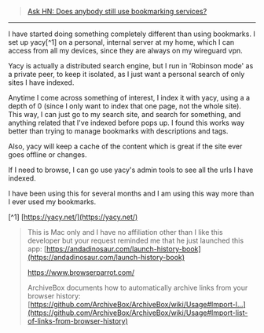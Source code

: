 
> [Ask HN: Does anybody still use bookmarking services?](https://news.ycombinator.com/item?id=31848210)

---

I have started doing something completely different than using bookmarks. I set up yacy[^1] on a personal, internal server at my home, which I can access from all my devices, since they are always on my wireguard vpn.

Yacy is actually a distributed search engine, but I run in 'Robinson mode' as a private peer, to keep it isolated, as I just want a personal search of only sites I have indexed.

Anytime I come across something of interest, I index it with yacy, using a a depth of 0 (since I only want to index that one page, not the whole site). This way, I can just go to my search site, and search for something, and anything related that I've indexed before pops up. I found this works way better than trying to manage bookmarks with descriptions and tags.

Also, yacy will keep a cache of the content which is great if the site ever goes offline or changes.

If I need to browse, I can go use yacy's admin tools to see all the urls I have indexed.

I have been using this for several months and I am using this way more than I ever used my bookmarks.

[^1] [https://yacy.net/](https://yacy.net/)

> This is Mac only and I have no affiliation other than I like this developer but your request reminded me that he just launched this app: [https://andadinosaur.com/launch-history-book](https://andadinosaur.com/launch-history-book)
>
> https://www.browserparrot.com/
>
> ArchiveBox documents how to automatically archive links from your browser history: [https://github.com/ArchiveBox/ArchiveBox/wiki/Usage#Import-l...](https://github.com/ArchiveBox/ArchiveBox/wiki/Usage#Import-list-of-links-from-browser-history)
